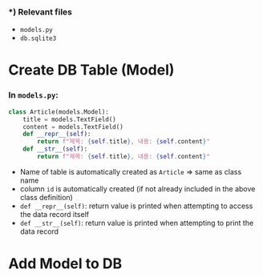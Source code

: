 ### *) Relevant files

- `models.py`
- `db.sqlite3`





# Create DB Table (Model) 

### In `models.py`:

```python
class Article(models.Model):
    title = models.TextField()
    content = models.TextField()
    def __repr__(self):
        return f"제목: {self.title}, 내용: {self.content}"
    def __str__(self):
        return f"제목: {self.title}, 내용: {self.content}"
```

- Name of table is automatically created as `Article` => same as class name
- column `id` is automatically created (if not already included in the above class definition)
- `def __repr__(self)`: return value is printed when attempting to access the data record itself
- `def __str__(self)`: return value is printed when attempting to print the data record



# Add Model to DB

















